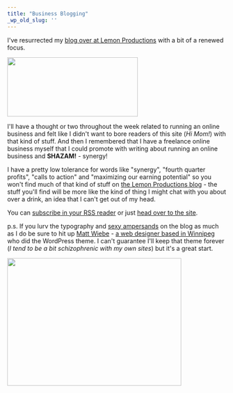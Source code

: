 ```yaml
---
title: "Business Blogging"
_wp_old_slug: ''
---
```

<p>I've resurrected my <a href="http://blog.lemonproductions.ca">blog over at Lemon Productions</a> with a bit of a renewed focus.</p>
<p><img src="https://chrisenns.com/wp-content/uploads/2010/08/bloglemonproductions-300x136.png" alt="" title="Lemon Productions Blog" width="300" height="136" class="aligncenter size-medium wp-image-12345" /></p>
<p>I'll have a thought or two throughout the week related to running an online business and felt like I didn't want to bore readers of this site (<em>Hi Mom!</em>) with that kind of stuff.  And then I remembered that I have a freelance online business myself that I could promote with writing about running an online business and <strong>SHAZAM!</strong> - synergy!</p>
<p>I have a pretty low tolerance for words like "synergy", "fourth quarter profits", "calls to action" and "maximizing our earning potential" so you won't find much of that kind of stuff on <a href="http://blog.lemonproductions.ca">the Lemon Productions blog</a> - the stuff you'll find will be more like the kind of thing I might chat with you about over a drink, an idea that I can't get out of my head.</p>
<p>You can <a href="http://feeds.feedburner.com/lemonproductionsblog">subscribe in your RSS reader</a> or just <a href="http://blog.lemonproductions.ca">head over to the site</a>.</p>
<p>p.s.  If you lurv the typography and <a href="http://shop.simplebits.com/product/ampersandwich-tee">sexy ampersands</a> on the blog as much as I do be sure to hit up <a href="https://twitter.com/mattwiebe">Matt Wiebe</a> - <a href="http://somadesign.ca/">a web designer based in Winnipeg</a> who did the WordPress theme.  I can't guarantee I'll keep that theme forever (<em>I tend to be a bit schizophrenic with my own sites</em>) but it's a great start.</p>
<p><img src="https://chrisenns.com/wp-content/uploads/2010/08/blogtypography.png" alt="" title="Blog Typography" width="400" height="293" class="aligncenter size-full wp-image-12357" /></p>
